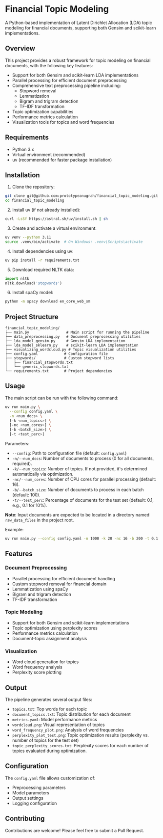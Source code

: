 # Financial Topic Modeling

A Python-based implementation of Latent Dirichlet Allocation (LDA) topic modeling for financial documents, supporting both Gensim and scikit-learn implementations.

## Overview

This project provides a robust framework for topic modeling on financial documents, with the following key features:

- Support for both Gensim and scikit-learn LDA implementations
- Parallel processing for efficient document preprocessing
- Comprehensive text preprocessing pipeline including:
  - Stopword removal
  - Lemmatization
  - Bigram and trigram detection
  - TF-IDF transformation
- Topic optimization capabilities
- Performance metrics calculation
- Visualization tools for topics and word frequencies

## Requirements

- Python 3.x
- Virtual environment (recommended)
- uv (recommended for faster package installation)

## Installation

1. Clone the repository:
```bash
git clone git@github.com:prototypeanugrah/financial_topic_modeling.git
cd financial_topic_modeling
```

2. Install uv (if not already installed):
```bash
curl -LsSf https://astral.sh/uv/install.sh | sh
```

3. Create and activate a virtual environment:
```bash
uv venv --python 3.11
source .venv/bin/activate  # On Windows: .venv\Scripts\activate
```

4. Install dependencies using uv:
```bash
uv pip install -r requirements.txt
```

5. Download required NLTK data:
```python
import nltk
nltk.download('stopwords')
```

6. Install spaCy model:
```bash
python -m spacy download en_core_web_sm
```

## Project Structure

```
financial_topic_modeling/
├── main.py                 # Main script for running the pipeline
├── data_preprocessing.py   # Document preprocessing utilities
├── lda_model_gensim.py     # Gensim LDA implementation
├── lda_model_sklearn.py    # scikit-learn LDA implementation
├── visualizing_wordcloud.py # Topic visualization utilities
├── config.yaml            # Configuration file
├── stopwords/             # Custom stopword lists
│   ├── financial_stopwords.txt
│   └── generic_stopwords.txt
└── requirements.txt       # Project dependencies
```

## Usage

The main script can be run with the following command:

```bash
uv run main.py \
  --config config.yaml \
  -n <num_docs> \
  [-k <num_topics>] \
  [-nc <num_cores>] \
  [-b <batch_size>] \
  [-t <test_perc>]
```

Parameters:
- `--config`: Path to configuration file (default: `config.yaml`)
- `-n/--num_docs`: Number of documents to process (0 for all documents, required).
- `-k/--num_topics`: Number of topics. If not provided, it's determined automatically via optimization.
- `-nc/--num_cores`: Number of CPU cores for parallel processing (default: 16).
- `-b/--batch_size`: Number of documents to process in each batch (default: 100).
- `-t/--test_perc`: Percentage of documents for the test set (default: 0.1, e.g., 0.1 for 10%).

**Note:** Input documents are expected to be located in a directory named `raw_data_files` in the project root.

Example:
```bash
uv run main.py --config config.yaml -n 1000 -k 20 -nc 16 -b 200 -t 0.1
```

## Features

### Document Preprocessing
- Parallel processing for efficient document handling
- Custom stopword removal for financial domain
- Lemmatization using spaCy
- Bigram and trigram detection
- TF-IDF transformation

### Topic Modeling
- Support for both Gensim and scikit-learn implementations
- Topic optimization using perplexity scores
- Performance metrics calculation
- Document-topic assignment analysis

### Visualization
- Word cloud generation for topics
- Word frequency analysis
- Perplexity score plotting

## Output

The pipeline generates several output files:
- `topics.txt`: Top words for each topic
- `document_topics.txt`: Topic distribution for each document
- `metrics.yaml`: Model performance metrics
- `wordcloud.png`: Visual representation of topics
- `word_frequency_plot.png`: Analysis of word frequencies
- `perplexity_plot_test.png`: Topic optimization results (perplexity vs. number of topics for the test set)
- `topic_perplexity_scores.txt`: Perplexity scores for each number of topics evaluated during optimization.

## Configuration

The `config.yaml` file allows customization of:
- Preprocessing parameters
- Model parameters
- Output settings
- Logging configuration

## Contributing

Contributions are welcome! Please feel free to submit a Pull Request.

